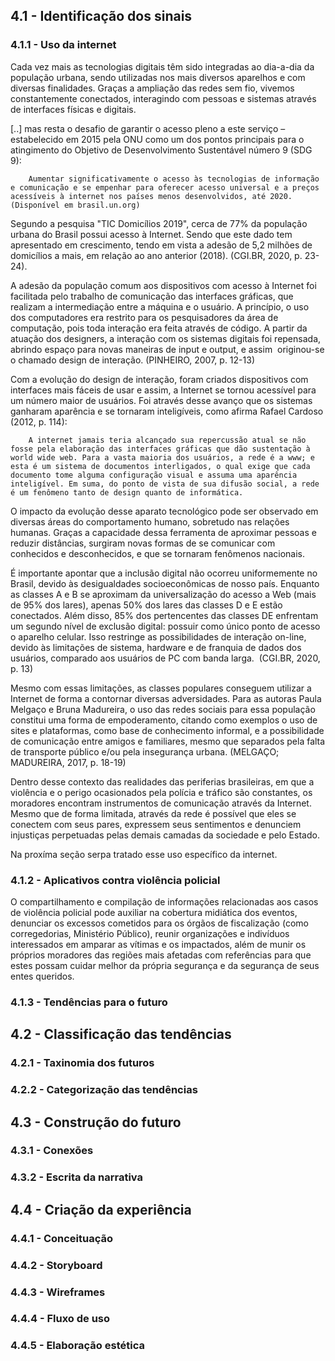 ## 4.1 - Identificação dos sinais
### 4.1.1 - Uso da internet
Cada vez mais as tecnologias digitais têm sido integradas ao dia-a-dia da população urbana, sendo utilizadas nos mais diversos aparelhos e com diversas finalidades. Graças a ampliação das redes sem fio, vivemos constantemente conectados, interagindo com pessoas e sistemas através de interfaces físicas e digitais.

[..] mas resta o desafio de garantir o acesso pleno a este serviço – estabelecido em 2015 pela ONU como um dos pontos principais para o atingimento do Objetivo de Desenvolvimento Sustentável número 9 (SDG 9):

		Aumentar significativamente o acesso às tecnologias de informação e comunicação e se empenhar para oferecer acesso universal e a preços acessíveis à internet nos países menos desenvolvidos, até 2020. (Disponível em brasil.un.org)

Segundo a pesquisa "TIC Domicílios 2019", cerca de 77% da população urbana do Brasil possui acesso à Internet. Sendo que este dado tem apresentado em crescimento, tendo em vista a adesão de 5,2 milhões de domicílios a mais, em relação ao ano anterior (2018). (CGI.BR, 2020, p. 23-24).

A adesão da população comum aos dispositivos com acesso à Internet foi facilitada pelo trabalho de comunicação das interfaces gráficas, que realizam a intermediação entre a máquina e o usuário. A princípio, o uso dos computadores era restrito para os pesquisadores da área de computação, pois toda interação era feita através de código. A partir da atuação dos designers, a interação com os sistemas digitais foi repensada, abrindo espaço para novas maneiras de input e output, e assim  originou-se o chamado design de interação. (PINHEIRO, 2007, p. 12-13)

Com a evolução do design de interação, foram criados dispositivos com interfaces mais fáceis de usar e assim, a Internet se tornou acessível para um número maior de usuários. Foi através desse avanço que os sistemas ganharam aparência e se tornaram inteligíveis, como afirma Rafael Cardoso (2012, p. 114):

		A internet jamais teria alcançado sua repercussão atual se não fosse pela elaboração das interfaces gráficas que dão sustentação à world wide web. Para a vasta maioria dos usuários, a rede é a www; e esta é um sistema de documentos interligados, o qual exige que cada documento tome alguma configuração visual e assuma uma aparência inteligível. Em suma, do ponto de vista de sua difusão social, a rede é um fenômeno tanto de design quanto de informática. 

O impacto da evolução desse aparato tecnológico pode ser observado em diversas áreas do comportamento humano, sobretudo nas relações humanas. Graças a capacidade dessa ferramenta de aproximar pessoas e reduzir distâncias, surgiram novas formas de se comunicar com conhecidos e desconhecidos, e que se tornaram fenômenos nacionais. 

É importante apontar que a inclusão digital não ocorreu uniformemente no Brasil, devido às desigualdades socioeconômicas de nosso país. Enquanto as classes A e B se aproximam da universalização do acesso a Web (mais de 95% dos lares), apenas 50% dos lares das classes D e E estão conectados. Além disso, 85% dos pertencentes das classes DE enfrentam um segundo nível de exclusão digital: possuir como único ponto de acesso o aparelho celular. Isso restringe as possibilidades de interação on-line, devido às limitações de sistema, hardware e de franquia de dados dos usuários, comparado aos usuários de PC com banda larga.  (CGI.BR, 2020, p. 13)

Mesmo com essas limitações, as classes populares conseguem utilizar a Internet de forma a contornar diversas adversidades. Para as autoras Paula Melgaço e Bruna Madureira, o uso das redes sociais para essa população constitui uma forma de empoderamento, citando como exemplos o uso de sites e plataformas, como base de conhecimento informal, e a possibilidade de comunicação entre amigos e familiares, mesmo que separados pela falta de transporte público e/ou pela insegurança urbana. (MELGAÇO; MADUREIRA, 2017, p. 18-19)

Dentro desse contexto das realidades das periferias brasileiras, em que a violência e o perigo ocasionados pela polícia e tráfico são constantes, os moradores encontram instrumentos de comunicação através da Internet. Mesmo que de forma limitada, através da rede é possível que eles se conectem com seus pares, expressem seus sentimentos e denunciem injustiças perpetuadas pelas demais camadas da sociedade e pelo Estado. 

Na proxíma seção serpa tratado esse uso específico da internet.


### 4.1.2 - Aplicativos contra violência policial
O compartilhamento e compilação de informações relacionadas aos casos de violência policial pode auxiliar na cobertura midiática dos eventos, denunciar os excessos cometidos para os órgãos de fiscalização (como corregedorias, Ministério Público), reunir organizações e indivíduos interessados em amparar as vítimas e os impactados, além de munir os próprios moradores das regiões mais afetadas com referências para que estes possam cuidar melhor da própria segurança e da segurança de seus entes queridos.

### 4.1.3 - Tendências para o futuro

## 4.2 - Classificação das tendências
### 4.2.1 - Taxinomia dos futuros
### 4.2.2 - Categorização das tendências

## 4.3 - Construção do futuro
### 4.3.1 - Conexões
### 4.3.2 - Escrita da narrativa

## 4.4 - Criação da experiência
### 4.4.1 - Conceituação
### 4.4.2 - Storyboard 
### 4.4.3 - Wireframes
### 4.4.4 - Fluxo de uso
### 4.4.5 - Elaboração estética